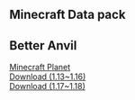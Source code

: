 ## Minecraft Data pack
## Better Anvil
[Minecraft Planet](https://www.planetminecraft.com/data-pack/better-anvil/)  
[Download (1.13~1.16)](better-anvil-1.16.zip)  
[Download (1.17~1.18)](better-anvil-1.18.zip)  
